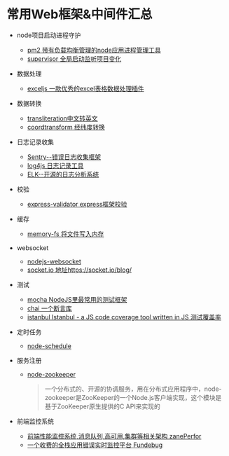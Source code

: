
# 常用Web框架&中间件汇总

* node项目启动进程守护
  * [pm2 带有负载均衡管理的node应用进程管理工具](https://github.com/Unitech/pm2)
  * [supervisor 全局启动监听项目变化](https://github.com/petruisfan/node-supervisor)

* 数据处理
  * [exceljs 一款优秀的excel表格数据处理插件](https://github.com/guyonroche/exceljs)

* 数据转换
  * [transliteration中文转英文](https://github.com/andyhu/transliteration)
  * [coordtransform 经纬度转换](https://github.com/wandergis/coordtransform)

* 日志记录收集
  * [Sentry--错误日志收集框架](https://sentry.io/welcome/)
  * [log4js 日志记录工具](https://github.com/log4js-node/log4js-node)
  * [ELK--开源的日志分析系统](https://www.elastic.co/cn/products)

* 校验
  * [express-validator express框架校验](https://github.com/ctavan/express-validator)

* 缓存
  * [memory-fs 将文件写入内存](https://github.com/webpack/memory-fs)

* websocket
  * [nodejs-websocket](https://github.com/sitegui/nodejs-websocket)
  * [socket.io 地址https://socket.io/blog/](https://socket.io/blog/)

* 测试
  * [mocha NodeJS里最常用的测试框架](https://mochajs.org/)
  * [chai 一个断言库](http://www.chaijs.com/api/)
  * [istanbul Istanbul - a JS code coverage tool written in JS 测试覆盖率](https://github.com/gotwarlost/istanbul)

* 定时任务
  * [node-schedule ](https://github.com/node-schedule/node-schedule)

* 服务注册
  * [node-zookeeper](https://github.com/yfinkelstein/node-zookeeper)
    > 一个分布式的、开源的协调服务，用在分布式应用程序中，node-zookeeper是ZooKeeper的一个Node.js客户端实现，这个模块是基于ZooKeeper原生提供的C API来实现的
  
* 前端监控系统

    * [前端性能监控系统,消息队列,高可用,集群等相关架构 zanePerfor](https://github.com/wangweianger/zanePerfor)
    * [一个收费的全栈应用错误实时监控平台 Fundebug](https://docs.fundebug.com/)